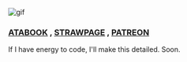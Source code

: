 ![gif](https://github.com/user-attachments/assets/c1b2acf7-f0fb-42db-9f53-209aa5ed7ad7)
### [ATABOOK](https://reiifayrezuu.atabook.org/) , [STRAWPAGE](https://reiivrynnzu.straw.page/) , [PATREON](https://www.patreon.com/c/reii_vrynnwaffls/about)
If I have energy to code, I'll make this detailed. Soon.
